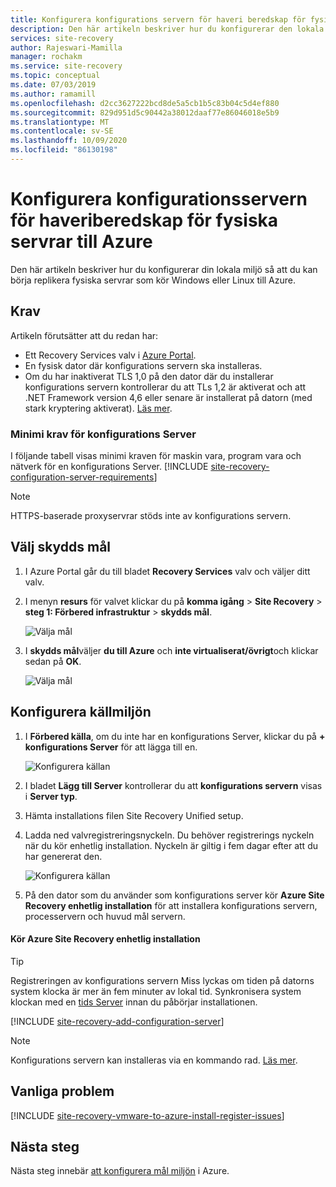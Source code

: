 ```yaml
---
title: Konfigurera konfigurations servern för haveri beredskap för fysiska servrar till Azure med hjälp av Azure Site Recovery | Microsoft Docs
description: Den här artikeln beskriver hur du konfigurerar den lokala konfigurations servern för haveri beredskap för lokala fysiska servrar till Azure.
services: site-recovery
author: Rajeswari-Mamilla
manager: rochakm
ms.service: site-recovery
ms.topic: conceptual
ms.date: 07/03/2019
ms.author: ramamill
ms.openlocfilehash: d2cc3627222bcd8de5a5cb1b5c83b04c5d4ef880
ms.sourcegitcommit: 829d951d5c90442a38012daaf77e86046018e5b9
ms.translationtype: MT
ms.contentlocale: sv-SE
ms.lasthandoff: 10/09/2020
ms.locfileid: "86130198"
---
```

# <a name="set-up-the-configuration-server-for-disaster-recovery-of-physical-servers-to-azure"></a>Konfigurera konfigurationsservern för haveriberedskap för fysiska servrar till Azure

Den här artikeln beskriver hur du konfigurerar din lokala miljö så att du kan börja replikera fysiska servrar som kör Windows eller Linux till Azure.

## <a name="prerequisites"></a>Krav

Artikeln förutsätter att du redan har:
- Ett Recovery Services valv i [Azure Portal](https://portal.azure.com "Azure Portal").
- En fysisk dator där konfigurations servern ska installeras.
- Om du har inaktiverat TLS 1,0 på den dator där du installerar konfigurations servern kontrollerar du att TLs 1,2 är aktiverat och att .NET Framework version 4,6 eller senare är installerat på datorn (med stark kryptering aktiverat). [Läs mer](https://support.microsoft.com/help/4033999/how-to-resolve-azure-site-recovery-agent-issues-after-disabling-tls-1).

### <a name="configuration-server-minimum-requirements"></a>Minimi krav för konfigurations Server
I följande tabell visas minimi kraven för maskin vara, program vara och nätverk för en konfigurations Server.
[!INCLUDE [site-recovery-configuration-server-requirements](../../includes/site-recovery-configuration-and-scaleout-process-server-requirements.md)]

> [!NOTE]
> HTTPS-baserade proxyservrar stöds inte av konfigurations servern.

## <a name="choose-your-protection-goals"></a>Välj skydds mål

1. I Azure Portal går du till bladet **Recovery Services** valv och väljer ditt valv.
2. I menyn **resurs** för valvet klickar du på **komma igång**  >  **Site Recovery**  >  **steg 1: Förbered infrastruktur**  >  **skydds mål**.

    ![Välja mål](./media/physical-azure-set-up-source/choose-goals.png)
3. I **skydds mål**väljer **du till Azure** och **inte virtualiserat/övrigt**och klickar sedan på **OK**.

    ![Välja mål](./media/physical-azure-set-up-source/physical-protection-goal.png)

## <a name="set-up-the-source-environment"></a>Konfigurera källmiljön

1. I **Förbered källa**, om du inte har en konfigurations Server, klickar du på **+ konfigurations Server** för att lägga till en.

   ![Konfigurera källan](./media/physical-azure-set-up-source/plus-config-srv.png)
2. I bladet **Lägg till Server** kontrollerar du att **konfigurations servern** visas i **Server typ**.
4. Hämta installations filen Site Recovery Unified setup.
5. Ladda ned valvregistreringsnyckeln. Du behöver registrerings nyckeln när du kör enhetlig installation. Nyckeln är giltig i fem dagar efter att du har genererat den.

    ![Konfigurera källan](./media/physical-azure-set-up-source/set-source2.png)
6. På den dator som du använder som konfigurations server kör **Azure Site Recovery enhetlig installation** för att installera konfigurations servern, processervern och huvud mål servern.

#### <a name="run-azure-site-recovery-unified-setup"></a>Kör Azure Site Recovery enhetlig installation

> [!TIP]
> Registreringen av konfigurations servern Miss lyckas om tiden på datorns system klocka är mer än fem minuter av lokal tid. Synkronisera system klockan med en [tids Server](/windows-server/networking/windows-time-service/windows-time-service-top) innan du påbörjar installationen.

[!INCLUDE [site-recovery-add-configuration-server](../../includes/site-recovery-add-configuration-server.md)]

> [!NOTE]
> Konfigurations servern kan installeras via en kommando rad. [Läs mer](physical-manage-configuration-server.md#install-from-the-command-line).


## <a name="common-issues"></a>Vanliga problem

[!INCLUDE [site-recovery-vmware-to-azure-install-register-issues](../../includes/site-recovery-vmware-to-azure-install-register-issues.md)]


## <a name="next-steps"></a>Nästa steg

Nästa steg innebär [att konfigurera mål miljön](physical-azure-set-up-target.md) i Azure.
